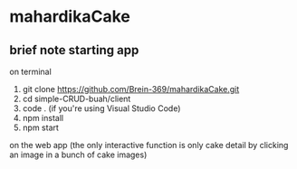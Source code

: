 # mahardikaCake

## brief note starting app
on terminal
1. git clone https://github.com/Brein-369/mahardikaCake.git
2. cd simple-CRUD-buah/client
3. code . (if you're using Visual Studio Code)
4. npm install
5. npm start

on the web app 
(the only interactive function is only cake detail by clicking an image in a bunch of cake images)
